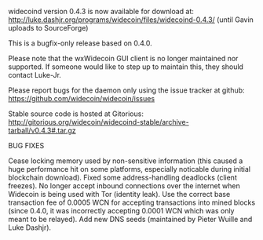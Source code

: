 widecoind version 0.4.3 is now available for download at:
http://luke.dashjr.org/programs/widecoin/files/widecoind-0.4.3/ (until Gavin uploads to SourceForge)

This is a bugfix-only release based on 0.4.0.

Please note that the wxWidecoin GUI client is no longer maintained nor supported. If someone would like to step up to maintain this, they should contact Luke-Jr.

Please report bugs for the daemon only using the issue tracker at github:
https://github.com/widecoin/widecoin/issues

Stable source code is hosted at Gitorious:
http://gitorious.org/widecoin/widecoind-stable/archive-tarball/v0.4.3#.tar.gz

BUG FIXES

Cease locking memory used by non-sensitive information (this caused a huge performance hit on some platforms, especially noticable during initial blockchain download).
Fixed some address-handling deadlocks (client freezes).
No longer accept inbound connections over the internet when Widecoin is being used with Tor (identity leak).
Use the correct base transaction fee of 0.0005 WCN for accepting transactions into mined blocks (since 0.4.0, it was incorrectly accepting 0.0001 WCN which was only meant to be relayed).
Add new DNS seeds (maintained by Pieter Wuille and Luke Dashjr).

